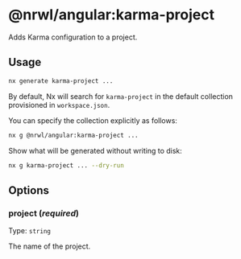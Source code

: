 # @nrwl/angular:karma-project

Adds Karma configuration to a project.

## Usage

```bash
nx generate karma-project ...
```

By default, Nx will search for `karma-project` in the default collection provisioned in `workspace.json`.

You can specify the collection explicitly as follows:

```bash
nx g @nrwl/angular:karma-project ...
```

Show what will be generated without writing to disk:

```bash
nx g karma-project ... --dry-run
```

## Options

### project (_**required**_)

Type: `string`

The name of the project.
